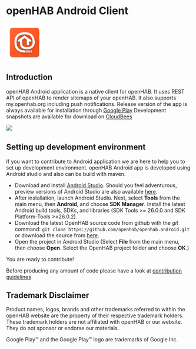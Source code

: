 # openHAB Android Client

<img alt="Logo" src="mobile/src/main/res/drawable-xxxhdpi/openhabicon_material.png" width="100">

## Introduction

openHAB Android application is a native client for openHAB. It uses REST API of openHAB to render
sitemaps of your openHAB. It also supports my.openhab.org including push notifications.
Release version of the app is always available for installation through
[Google Play](https://play.google.com/store/apps/details?id=org.openhab.habdroid)
Development snapshots are available for download on [CloudBees](https://openhab.ci.cloudbees.com/job/HABDroid/)

<a href="https://play.google.com/store/apps/details?id=org.openhab.habdroid"><img src="https://play.google.com/intl/en_us/badges/images/generic/en_badge_web_generic.png" height="80"></a>

## Setting up development environment

If you want to contribute to Android application we are here to help you to set up
development environment. openHAB Android app is developed using Android studio and also can be
build with maven.

- Download and install [Android Studio](http://developer.android.com/sdk/installing/studio.html).  Should you feel adventurous, preview versions of Android Studio are also available [here](https://developer.android.com/studio/preview/index.html#linux-canary-bundle).
- After installation, launch Android Studio.  Next, select **Tools** from the main menu, then **Android**, and choose **SDK Manager**.  Install the latest Android build tools, SDKs, and libraries (SDK Tools >= 26.0.0 and SDK Platform-Tools >=26.0.2).
- Download the latest OpenHAB source code from github with the *git* command:  `git clone https://github.com/openhab/openhab.android.git` or download the source from [here](https://github.com/openhab/openhab.android/archive/master.zip).
- Open the project in Android Studio (Select **File** from the main menu, then choose **Open**.  Select the OpenHAB project folder and choose **OK**.)

You are ready to contribute!

Before producing any amount of code please have a look at [contribution guidelines](https://github.com/openhab/openhab.android/blob/master/CONTRIBUTING.md)

## Trademark Disclaimer

Product names, logos, brands and other trademarks referred to within the openHAB website are the
property of their respective trademark holders.  These trademark holders are not affiliated with
openHAB or our website.  They do not sponsor or endorse our materials.

Google Play&trade; and the Google Play&trade; logo are trademarks of Google Inc.
